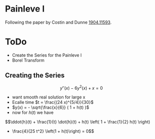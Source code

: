 Painleve I
========================================

Following the paper by Costin and Dunne [1904.11593](https://arxiv.org/abs/1904.11593).

ToDo
========================================
- Create the Series for the Painleve I
- Borel Transform


Creating the Series
----------------------------------------
$$y''(x) - 6 y^2(x) + x = 0$$

- want smooth real solution for large x
- Ecalle time $t = \frac{(24 x)^{5/4}}{30}$
- $y(x) = - \sqrt{\frac{x}{6}} ( 1 + h(t) )$
- now for $h(t)$ we have

$$\ddot{h}(t) + \frac{1}{t} \dot{h}(t) + h(t) \left( 1 + \frac{1}{2} h(t) \right)
- \frac{4}{25 t^2} \left(1 + h(t)\right) = 0$$
